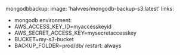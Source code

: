 mongodbbackup:
image: 'halvves/mongodb-backup-s3:latest'
links:
- mongodb
environment:
- AWS_ACCESS_KEY_ID=myaccesskeyid
- AWS_SECRET_ACCESS_KEY=mysecretaccesskey
- BUCKET=my-s3-bucket
- BACKUP_FOLDER=prod/db/
restart: always